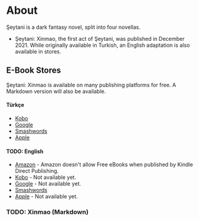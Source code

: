 # About
Şeytani is a dark fantasy novel, split into four novellas.
* Şeytani: Xinmao, the first act of Şeytani, was published in December 2021. While originally available in Turkish, an English adaptation is also available in stores.

## E-Book Stores
Şeytani: Xinmao is available on many publishing platforms for free. A Markdown version will also be available.

#### Türkçe
* [Kobo](https://www.kobo.com/tr/tr/ebook/xinmao)
* [Google](https://play.google.com/store/books/details/Sinan_Ozan_%C3%96zel_%C5%9Eeytani_Xinmao?id=oABTEAAAQBAJ)
* [Smashwords](https://www.smashwords.com/books/view/1119559)
* [Apple](https://books.apple.com/us/book/%C5%9Feytani-xinmao/id1598742042)

#### TODO: English
* [Amazon](https://www.amazon.com/dp/B09QBGL834) - Amazon doesn't allow Free eBooks when published by Kindle Direct Publishing.
* [Kobo]() - Not available yet.
* [Google]() - Not available yet. 
* [Smashwords](https://www.smashwords.com/books/view/1126382)
* [Apple]() - Not available yet. 

### TODO: Xinmao (Markdown)
